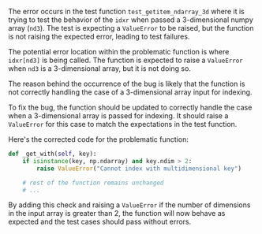 The error occurs in the test function `test_getitem_ndarray_3d` where it is trying to test the behavior of the `idxr` when passed a 3-dimensional numpy array (`nd3`). The test is expecting a `ValueError` to be raised, but the function is not raising the expected error, leading to test failures.

The potential error location within the problematic function is where `idxr[nd3]` is being called. The function is expected to raise a `ValueError` when `nd3` is a 3-dimensional array, but it is not doing so.

The reason behind the occurrence of the bug is likely that the function is not correctly handling the case of a 3-dimensional array input for indexing.

To fix the bug, the function should be updated to correctly handle the case when a 3-dimensional array is passed for indexing. It should raise a `ValueError` for this case to match the expectations in the test function.

Here's the corrected code for the problematic function:

```python
def _get_with(self, key):
    if isinstance(key, np.ndarray) and key.ndim > 2:
        raise ValueError("Cannot index with multidimensional key")

    # rest of the function remains unchanged
    # ...
```

By adding this check and raising a `ValueError` if the number of dimensions in the input array is greater than 2, the function will now behave as expected and the test cases should pass without errors.